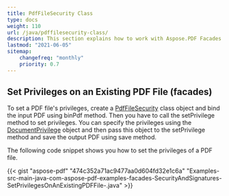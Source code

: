 ```yaml
---
title: PdfFileSecurity Class
type: docs
weight: 110
url: /java/pdffilesecurity-class/
description: This section explains how to work with Aspose.PDF Facades using PdfFileSecurity Class Class.
lastmod: "2021-06-05"
sitemap:
    changefreq: "monthly"
    priority: 0.7
---
```


## Set Privileges on an Existing PDF File (facades)

To set a PDF file's privileges, create a [PdfFileSecurity](https://apireference.aspose.com/java/pdf/com.aspose.pdf.facades/PdfFileSecurity) class object and bind the input PDF using binPdf method. Then you have to call the setPrivilege method to set privileges. You can specify the privileges using the [DocumentPrivilege](https://apireference.aspose.com/java/pdf/com.aspose.pdf.facades/DocumentPrivilege) object and then pass this object to the setPrivilege method and save the output PDF using save method.

The following code snippet shows you how to set the privileges of a PDF file.

{{< gist "aspose-pdf" "474c352a71ac9477aa0d604fd32e1c6a" "Examples-src-main-java-com-aspose-pdf-examples-facades-SecurityAndSignatures-SetPrivilegesOnAnExistingPDFFile-.java" >}}